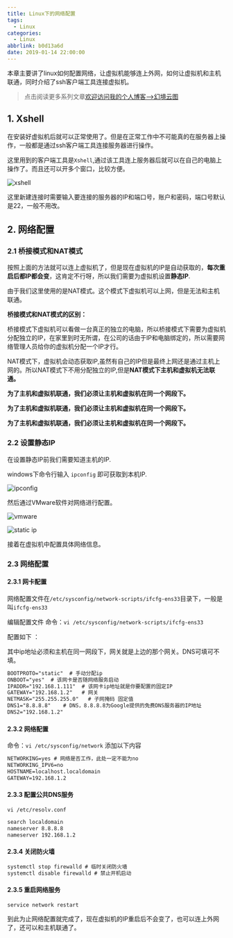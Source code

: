```yaml
---
title: Linux下的网络配置
tags:
  - Linux
categories:
  - Linux
abbrlink: b0d13a6d
date: 2019-01-14 22:00:00
---
```


本章主要讲了linux如何配置网络，让虚拟机能够连上外网，如何让虚拟机和主机联通，同时介绍了ssh客户端工具连接虚拟机。

<!--more-->

> 点击阅读更多系列文章[欢迎访问我的个人博客-->幻境云图](https://www.lixueduan.com/categories/Linux/)

## 1. Xshell

在安装好虚拟机后就可以正常使用了。但是在正常工作中不可能真的在服务器上操作，一般都是通过ssh客户端工具连接服务器进行操作。

这里用到的客户端工具是`Xshell`,通过该工具连上服务器后就可以在自己的电脑上操作了。而且还可以开多个窗口，比较方便。

![xshell](https://github.com/illusorycloud/illusorycloud.github.io/raw/hexo/myImages/linux/network-set/xshell-use.png)

这里新建连接时需要输入要连接的服务器的IP和端口号，账户和密码，端口号默认是22，一般不用改。

## 2. 网络配置

### 2.1 桥接模式和NAT模式

按照上面的方法就可以连上虚拟机了，但是现在虚拟机的IP是自动获取的，**每次重启后都IP都会变**，这肯定不行呀，所以我们需要为虚拟机设置**静态IP**.

由于我们这里使用的是NAT模式。这个模式下虚拟机可以上网，但是无法和主机联通。

**桥接模式和NAT模式的区别：**

桥接模式下虚拟机可以看做一台真正的独立的电脑，所以桥接模式下需要为虚拟机分配独立的IP，在家里到时无所谓，在公司的话由于IP和电脑绑定的，所以需要网络管理人员给你的虚拟机分配一个IP才行。

NAT模式下，虚拟机会动态获取IP,虽然有自己的IP但是最终上网还是通过主机上网的。所以NAT模式下不用分配独立的IP,但是**NAT模式下主机和虚拟机无法联通。**

**为了主机和虚拟机联通，我们必须让主机和虚拟机在同一个网段下。**

**为了主机和虚拟机联通，我们必须让主机和虚拟机在同一个网段下。**

**为了主机和虚拟机联通，我们必须让主机和虚拟机在同一个网段下。**

### 2.2 设置静态IP

在设置静态IP前我们需要知道主机的IP.

windows下命令行输入 `ipconfig` 即可获取到本机IP.

![ipconfig](https://github.com/illusorycloud/illusorycloud.github.io/raw/hexo/myImages/linux/network-set/ip-query.png)

然后通过VMware软件对网络进行配置。

![vmware](https://github.com/illusorycloud/illusorycloud.github.io/raw/hexo/myImages/linux/network-set/ip-set-way.png)

![static ip](https://github.com/illusorycloud/illusorycloud.github.io/raw/hexo/myImages/linux/network-set/vm-ip-set.png)

接着在虚拟机中配置具体网络信息。

### 2.3 网络配置

#### 2.3.1 网卡配置

网络配置文件在`/etc/sysconfig/network-scripts/ifcfg-ens33`目录下，一般是叫`ifcfg-ens33`

编辑配置文件 命令：`vi /etc/sysconfig/network-scripts/ifcfg-ens33`

配置如下 ：

其中ip地址必须和主机在同一网段下，网关就是上边的那个网关。DNS可填可不填。

```xml
BOOTPROTO="static"  # 手动分配ip
ONBOOT="yes"  # 该网卡是否随网络服务启动
IPADDR="192.168.1.111"  # 该网卡ip地址就是你要配置的固定IP
GATEWAY="192.168.1.2"   # 网关
NETMASK="255.255.255.0"   # 子网掩码 固定值
DNS1="8.8.8.8"    # DNS，8.8.8.8为Google提供的免费DNS服务器的IP地址
DNS2="192.168.1.2" 
```

#### 2.3.2 网络配置

命令：`vi /etc/sysconfig/network` 添加以下内容

```xml
NETWORKING=yes # 网络是否工作，此处一定不能为no
NETWORKING_IPV6=no
HOSTNAME=localhost.localdomain
GATEWAY=192.168.1.2
```

#### 2.3.3 配置公共DNS服务

`vi /etc/resolv.conf`

```xml
search localdomain
nameserver 8.8.8.8
nameserver 192.168.1.2
```

#### 2.3.4 关闭防火墙

```java
systemctl stop firewalld # 临时关闭防火墙
systemctl disable firewalld # 禁止开机启动
```

#### 2.3.5 重启网络服务

`service network restart`

到此为止网络配置就完成了，现在虚拟机的IP重启后不会变了，也可以连上外网了，还可以和主机联通了。